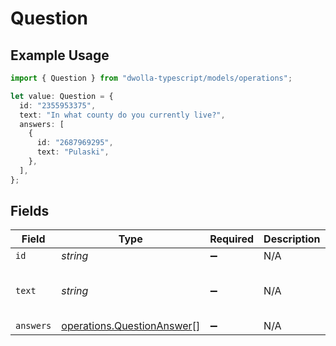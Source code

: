 # Question

## Example Usage

```typescript
import { Question } from "dwolla-typescript/models/operations";

let value: Question = {
  id: "2355953375",
  text: "In what county do you currently live?",
  answers: [
    {
      id: "2687969295",
      text: "Pulaski",
    },
  ],
};
```

## Fields

| Field                                                                    | Type                                                                     | Required                                                                 | Description                                                              | Example                                                                  |
| ------------------------------------------------------------------------ | ------------------------------------------------------------------------ | ------------------------------------------------------------------------ | ------------------------------------------------------------------------ | ------------------------------------------------------------------------ |
| `id`                                                                     | *string*                                                                 | :heavy_minus_sign:                                                       | N/A                                                                      | 2355953375                                                               |
| `text`                                                                   | *string*                                                                 | :heavy_minus_sign:                                                       | N/A                                                                      | In what county do you currently live?                                    |
| `answers`                                                                | [operations.QuestionAnswer](../../models/operations/questionanswer.md)[] | :heavy_minus_sign:                                                       | N/A                                                                      |                                                                          |
